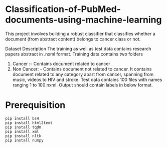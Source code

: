 # Classification-of-PubMed-documents-using-machine-learning
This project involves building a robust classifier that classifies whether a document (from abstract content) belongs to cancer class or not.

Dataset Description
The training as well as test data contains research papers abstract in .nxml format.
Training data contains two folders
1) Cancer :- Contains document related to cancer
2) Non Cancer: - Contains document not related to cancer. It contains document related to any category
apart from cancer, spanning from music, videos to HIV and stroke.
Test data contains 100 files with names ranging 1 to 100.nxml. Output should contain labels in below format.

# Prerequisition
```
pip install bs4
pip install html2text
pip install tqdm
pip install xml
pip install nltk
pip install numpy

```

